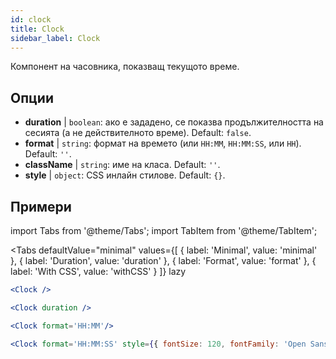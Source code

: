 ```yaml
---
id: clock
title: Clock
sidebar_label: Clock
---
```


Компонент на часовника, показващ текущото време.

## Опции

* __duration__ | `boolean`: ако е зададено, се показва продължителността на сесията (а не действителното време). Default: `false`.
* __format__ | `string`: формат на времето (или `HH:MM`, `HH:MM:SS`, или `HH`). Default: `''`.
* __className__ | `string`: име на класа. Default: `''`.
* __style__ | `object`: CSS инлайн стилове. Default: `{}`.


## Примери

import Tabs from '@theme/Tabs';
import TabItem from '@theme/TabItem';

<Tabs
    defaultValue="minimal"
    values={[
        { label: 'Minimal', value: 'minimal' },
        { label: 'Duration', value: 'duration' },
        { label: 'Format', value: 'format' },
        { label: 'With CSS', value: 'withCSS' }
    ]}
    lazy
>

<TabItem value="minimal">

```jsx live
<Clock />
```

</TabItem>

<TabItem value="duration">

```jsx live
<Clock duration />
```

</TabItem>

<TabItem value="format">

```jsx live
<Clock format='HH:MM'/>
```

</TabItem>

<TabItem value="withCSS">

```jsx live
<Clock format='HH:MM:SS' style={{ fontSize: 120, fontFamily: 'Open Sans Condensed'}}/>
```

</TabItem>

</Tabs>

